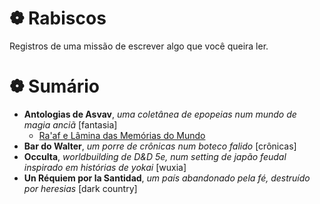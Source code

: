 # ❁ Rabiscos

Registros de uma missão de escrever algo que você queira ler.

# ❁ Sumário
- **Antologias de Asvav**, *uma coletânea de epopeias num mundo de magia anciã* [fantasia]
    - [Ra'af e Lâmina das Memórias do Mundo](https://errac.github.io/asvav/2024-06-05-ra%27af.html)
- **Bar do Walter**, *um porre de crônicas num boteco falido* [crônicas]
- **Occulta**, *worldbuilding de D&D 5e, num setting de japão feudal inspirado em histórias de yokai* [wuxia]
- **Un Réquiem por la Santidad**, *um país abandonado pela fé, destruído por heresias* [dark country]
